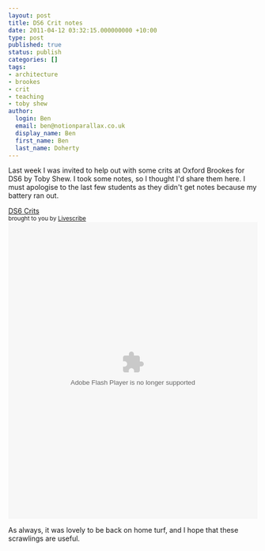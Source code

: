 ```yaml
---
layout: post
title: DS6 Crit notes
date: 2011-04-12 03:32:15.000000000 +10:00
type: post
published: true
status: publish
categories: []
tags:
- architecture
- brookes
- crit
- teaching
- toby shew
author:
  login: Ben
  email: ben@notionparallax.co.uk
  display_name: Ben
  first_name: Ben
  last_name: Doherty
---
```

<p>Last week I was invited to help out with some crits at Oxford Brookes for DS6 by Toby Shew. I took some notes, so I thought I'd share them here. I must apologise to the last few students as they didn't get notes because my battery ran out.</p>
<div class="pencast"><a href="http://www.livescribe.com/cgi-bin/WebObjects/LDApp.woa/wa/MLSOverviewPage?sid=dmLtxXnTQ4z8" target="_blank">DS6 Crits</a><br /><small>brought to you by <a href="http://www.livescribe.com/" target="_blank">Livescribe</a></small><br /><object width="100%" height="600"><param name="movie" value="http://www.livescribe.com/media/swf/embedPlayer.swf" /><param name="FlashVars" value="path=http%3A//www.livescribe.com/cgi-bin/WebObjects/LDApp.woa/wa/flashXML%3Fxml%3D0000C0A8011500003A9BB2580000012ECF64529013DE3147&amp;embedversion=1" /><param name="allowFullScreen" value="true" /><param name="allowscriptaccess" value="always" /><embed src="http://www.livescribe.com/media/swf/embedPlayer.swf?path=http%3A//www.livescribe.com/cgi-bin/WebObjects/LDApp.woa/wa/flashXML%3Fxml%3D0000C0A8011500003A9BB2580000012ECF64529013DE3147&amp;embedversion=1" type="application/x-shockwave-flash" allowscriptaccess="always" allowfullscreen="true" width="100%" height="600"></embed></object></div>
<p>As always, it was lovely to be back on home turf, and I hope that these scrawlings are useful.</p>
